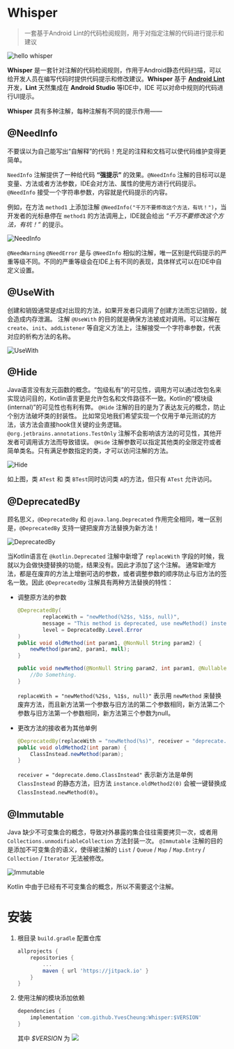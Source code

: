 # Whisper

> 一套基于Android Lint的代码检阅规则，用于对指定注解的代码进行提示和建议

![hello whisper][1]

**Whisper** 是一套针对注解的代码检阅规则，作用于Android静态代码扫描，可以给开发人员在编写代码时提供代码提示和修改建议。**Whisper** 基于 [**Android Lint**][2] 开发，**Lint** 天然集成在 **Android Studio** 等IDE中，IDE 可以对命中规则的代码进行UI提示。

**Whisper** 具有多种注解，每种注解有不同的提示作用——

## @NeedInfo
不要误以为自己能写出“自解释”的代码！充足的注释和文档可以使代码维护变得更简单。

 `NeedInfo` 注解提供了一种给代码 **“强提示”** 的效果。`@NeedInfo` 注解的目标可以是变量、方法或者方法参数，IDE会对方法、属性的使用方进行代码提示。 `@NeedInfo` 接受一个字符串参数，内容就是代码提示的内容。

例如，在方法 `method1` 上添加注解 `@NeedInfo("千万不要修改这个方法，有坑！")`，当开发者的光标悬停在 `method1` 的方法调用上，IDE就会给出 *“千万不要修改这个方法，有坑！”* 的提示。

![NeedInfo][3]

`@NeedWarning` `@NeedError` 是与 `@NeedInfo` 相似的注解，唯一区别是代码提示的严重等级不同。不同的严重等级会在IDE上有不同的表现，具体样式可以在IDE中自定义设置。

## @UseWith
创建和销毁通常是成对出现的方法，如果开发者只调用了创建方法而忘记销毁，就会造成内存泄漏。
注解 `@UseWith` 的目的就是确保方法被成对调用。可以注解在 `create`、`init`、`addListener` 等自定义方法上，注解接受一个字符串参数，代表对应的析构方法的名称。

![UseWith][4]

## @Hide
Java语言没有友元函数的概念。“包级私有”的可见性，调用方可以通过改包名来实现访问目的，Kotlin语言更是允许包名和文件路径不一致。Kotlin的“模块级(internal)”的可见性也有利有弊。
`@Hide` 注解的目的是为了表达友元的概念，防止个别方法破坏类的封装性。
比如常见地我们希望实现一个仅用于单元测试的方法，该方法会直接hook住关键的业务逻辑。`@org.jetbrains.annotations.TestOnly` 注解不会影响该方法的可见性，其他开发者可调用该方法而导致错误。
`@Hide` 注解参数可以指定其他类的全限定符或者简单类名。只有满足参数指定的类，才可以访问注解的方法。

![Hide][5]

如上图，类 `ATest` 和 类 `BTest`同时访问类 `A`的方法，但只有 `ATest` 允许访问。

## @DeprecatedBy
顾名思义，`@DeprecatedBy` 和 `@java.lang.Deprecated` 作用完全相同，唯一区别是，`@DeprecatedBy` 支持一键把废弃方法替换为新方法！

![DeprecatedBy][6]

当Kotlin语言在 `@kotlin.Deprecated` 注解中新增了 `replaceWith` 字段的时候，我就以为会做快捷替换的功能，结果没有。因此才添加了这个注解。
通常新增方法，都是在废弃的方法上增删可选的参数，或者调整参数的顺序防止与旧方法的签名一致。因此 `@DeprecatedBy` 注解具有两种方法替换的特性：

- 调整原方法的参数

    ```Java
    @DeprecatedBy(
            replaceWith = "newMethod(%2$s, %1$s, null)",
            message = "This method is deprecated, use newMethod() instead.",
            level = DeprecatedBy.Level.Error
    )
    public void oldMethod(int param1, @NonNull String param2) {
        newMethod(param2, param1, null);
    }

    public void newMethod(@NonNull String param2, int param1, @Nullable String param3) {
        //Do Something.
    }
    ```
    
     `replaceWith = "newMethod(%2$s, %1$s, null)"` 表示用 `newMethod` 来替换废弃方法，而且新方法第一个参数与旧方法的第二个参数相同，新方法第二个参数与旧方法第一个参数相同，新方法第三个参数为null。
    
- 更改方法的接收者为其他单例

    ```Java
    @DeprecatedBy(replaceWith = "newMethod(%s)", receiver = "deprecate.demo.ClassInstead")
    public void oldMethod2(int param) {
        ClassInstead.newMethod(param);
    }
    ```
    
    `receiver = "deprecate.demo.ClassInstead"` 表示新方法是单例 `ClassInstead` 的静态方法，旧方法 `instance.oldMethod2(0)` 会被一键替换成 `ClassInstead.newMethod(0)`。
    
## @Immutable
Java 缺少不可变集合的概念，导致对外暴露的集合往往需要拷贝一次，或者用 `Collections.unmodifiableCollection` 方法封装一次。
`@Immutable` 注解的目的是添加不可变集合的语义，使得被注解的 `List` / `Queue` / `Map` / `Map.Entry` / `Collection` / `Iterator` 无法被修改。

![Immutable][7]

Kotlin 中由于已经有不可变集合的概念，所以不需要这个注解。

# 安装
1. 根目录 `build.gradle` 配置仓库

    ```groovy
    allprojects {
		repositories {
			...
			maven { url 'https://jitpack.io' }
		}
	}
    ```
    
2. 使用注解的模块添加依赖 

    ```groovy
    dependencies {
	    implementation 'com.github.YvesCheung:Whisper:$VERSION'
	}
	```
	
    其中 *$VERSION* 为 [![](https://jitpack.io/v/YvesCheung/Whisper.svg)](https://jitpack.io/#YvesCheung/Whisper)
    
    

  [1]: https://raw.githubusercontent.com/YvesCheung/Whisper/master/art/hello-whisper.jpg
  [2]: https://developer.android.com/studio/write/lint?hl=zh-CN
  [3]: https://raw.githubusercontent.com/YvesCheung/Whisper/master/art/%40NeedInfo.gif
  [4]: https://raw.githubusercontent.com/YvesCheung/Whisper/master/art/@UseWith.gif
  [5]: https://raw.githubusercontent.com/YvesCheung/Whisper/master/art/@Hide.gif
  [6]: https://raw.githubusercontent.com/YvesCheung/Whisper/master/art/@DeprecateBy.gif
  [7]: https://raw.githubusercontent.com/YvesCheung/Whisper/master/art/@Immutable.gif
